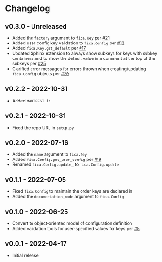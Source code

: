 # Changelog

## v0.3.0 - Unreleased

* Added the `factory` argument to `fica.Key` per [#21](https://github.com/chrispyles/fica/issues/21)
* Added user config key validation to `fica.Config` per [#12](https://github.com/chrispyles/fica/issues/12)
* Added `fica.Key.get_default` per [#17](https://github.com/chrispyles/fica/issues/17)
* Updated Sphinx extension to always show subkeys for keys with subkey containers and to show the default value in a comment at the top of the subkeys per [#25](https://github.com/chrispyles/fica/issues/25)
* Clarified error messages for errors thrown when creating/updating `fica.Config` objects per [#29](https://github.com/chrispyles/fica/issues/29)

## v0.2.2 - 2022-10-31

* Added `MANIFEST.in`

## v0.2.1 - 2022-10-31

* Fixed the repo URL in `setup.py`

## v0.2.0 - 2022-07-16

* Added the `name` argument to `fica.Key`
* Added `fica.Config.get_user_config` per [#19](https://github.com/chrispyles/fica/issues/19)
* Renamed `fica.Config.update_` to `fica.Config.update`

## v0.1.1 - 2022-07-05

* Fixed `fica.Config` to maintain the order keys are declared in
* Added the `documentation_mode` argument to `fica.Config`

## v0.1.0 - 2022-06-25

* Convert to object-oriented model of configuration definition
* Added validation tools for user-specified values for keys per [#5](https://github.com/chrispyles/fica/issues/5)

## v0.0.1 - 2022-04-17

* Initial release
